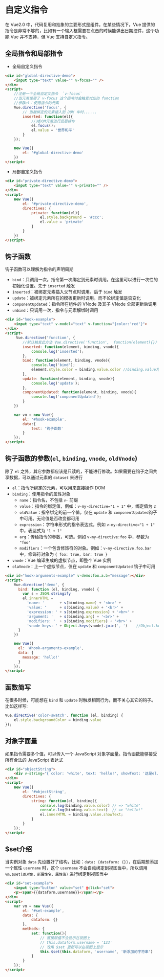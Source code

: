 # 自定义指令
在 Vue2.0 中，代码复用和抽象的主要形式是组件。在某些情况下，Vue 提供的指令是非常不够的，比如有一个输入框需要在点击的时候能弹出日期控件，这个功能 Vue 并不支持，但 Vue 支持自定义指令。

## 全局指令和局部指令
- 全局自定义指令
```html
<div id="global-directive-demo">
    <input type="text" value="" v-focus="" />
</div>
<script>
    //注册一个全局自定义指令  `v-focus`
    //当元素使用了 v-focus 这个指令时会触发对应的 function
    //参数el：使用指令的元素
    Vue.directive('focus', {
        // 当被绑定的元素插入到 DOM 中时......
        inserted: function(el){
            //对DOM元素进行底层操作
            el.focus();
            el.value = '世界和平'
        }
    });

    new Vue({
        el: '#global-directive-demo'
    })
</script>
```
- 局部自定义指令
```html
<div id="private-directive-demo">
    <input type="text" value="" v-private="" />
</div>
<script>
    new Vue({
        el: '#private-directive-demo',
        directives: {
            private: function(el){
                el.style.background = '#ccc';
                el.value = 'private'
            }
        }
    })
</script>
```

## 钩子函数
钩子函数可以理解为指令的声明周期

- `bind`：只调用一次，指令第一次绑定到元素时调用。在这里可以进行一次性的初始化设置。先于 `inserted` 触发
- `inserted`：被绑定元素插入父节点时调用。后于 `bind` 触发
- `update`：被绑定元素所在的模板更新时调用，而不论绑定值是否变化
- `componentUpdated`：指令所在组件的 VNode 及其子 VNode 全部更新后调用
- `unbind`：只调用一次，指令与元素解绑时调用
```html
<div id="hook-example">
    <input type="text" v-model="text" v-function="{color:'red'}">
</div>
<script>
     Vue.directive('function', {
        //默认触发此方法 Vue.directive('function',  function(element){})
        inserted: function(element, binding, vnode){
            console.log('inserted');
        },
        bind: function(element, binding, vnode){
            console.log('bind');
            element.style.color = binding.value.color //binding.value为{color: 'red'}
        },
        update: function(element, binding, vnode){
            console.log('update');
        },
        componentUpdated: function(element, binding, vnode){
            console.log('componentUpdated');
        }
    })

    var vm = new Vue({
        el: '#hook-example',
        data:{
            text: '钩子函数'
        }
    });
</script>
```

## 钩子函数的参数(`el`, `binding`, `vnode`, `oldVnode`)
除了 `el` 之外，其它参数都应该是只读的，不能进行修改。如果需要在钩子之间共享数据，可以通过元素的 `dataset` 来进行

- `el`：指令所绑定的元素，可以用来直接操作 DOM
- `binding`：使用指令的属性对象
    + `name`：指令名，不包括 `v-` 前缀
    + `value`：指令的绑定值，例如：`v-my-directive="1 + 1"` 中，绑定值为 `2`
    + `oldValue`：指令绑定的前一个值，仅在 `update` 和 `componentUpdated`钩子中可用。无论值是否改变都可用
    + `expression`：字符串形式的指令表达式。例如 `v-my-directive="1 + 1"` 中，表达式为 `"1 + 1"`
    + `arg`：传给指令的参数，可选。例如 `v-my-directive:foo` 中，参数为 `"foo"`
    + `modifiers`：一个包含修饰符的对象。例如：`v-my-directive.foo.bar` 中，修饰符对象为 `{ foo: true, bar: true }`
- `vnode`：Vue 编译生成的虚拟节点，即整个 Vue 实例
- `olaVnode`：上一个虚拟节点，仅在 `update` 和 `componentUpdated` 钩子中可用
```html
<div id="hook-arguments-example" v-demo:foo.a.b="message"></div>
<script>
    Vue.directive('demo', {
      bind: function (el, binding, vnode) {
        var s = JSON.stringify
        el.innerHTML =
          'name: '       + s(binding.name) + '<br>' +
          'value: '      + s(binding.value) + '<br>' +
          'expression: ' + s(binding.expression) + '<br>' +
          'argument: '   + s(binding.arg) + '<br>' +
          'modifiers: '  + s(binding.modifiers) + '<br>' +
          'vnode keys: ' + Object.keys(vnode).join(', ')    //Object.keys() 枚举数组的属性名
      }
    })

    new Vue({
      el: '#hook-arguments-example',
      data: {
        message: 'hello!'
      }
    });
</script>
```

## 函数简写
在很多时候，可能想在 `bind` 和 `update` 时触发相同行为，而不关心其它的钩子。比如这样写:
```javascript
Vue.directive('color-swatch', function (el, binding) {
    el.style.backgroundColor = binding.value
});
```

## 对象字面量
如果指令需要多个值，可以传入一个 JavaScript 对象字面量。指令函数能够接受所有合法的 JavaScript 表达式

```html
<div id="objectString">
    <div v-string="{ color: 'white', text: 'hello!', showText: '这是el.binding.value绑定的值' }"></div>
</div>
<script>
    new Vue({
        el: '#objectString',
        directives: {
            string: function(el, binding){
                console.log(binding.value.color) // => "white"
                console.log(binding.value.text)  // => "hello!"
                el.innerHTML = binding.value.showText;
            }
        }
    });
</script>
```

## $set介绍
当实例对象 `data` 先设置好了结构，比如：`data: {dataform: {}}`，在后期想添加一个属性 `username` 时，这个 `username` 不会自动绑定到视图当中，所以调用 `vm.$set(原对象，新属性名，属性值)` 进行绑定到视图当中
```html
<div id="set-example">
    <input type="button" value="set" @click="set">
    <p><span>{{dataform.username}}</span></p>
</div>
<script>
    var vm = new Vue({
        el: '#set-example',
        data: {
            dataform: {}
        },
        methods: {
            set: function(){
                // 直接赋值不会显示在视图上
                // this.dataform.username = '123'
                // 改用 $set 更新可以在视图上显示
                this.$set(this.dataform, 'username', '新添加的字符串')
            }
        }
    });
</script>
```


